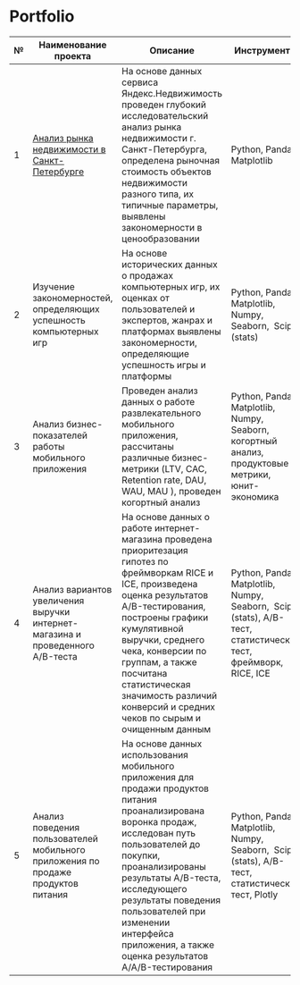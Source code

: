 # Portfolio
| №   | Наименование проекта | Описание | Инструменты |
| --- | --- | --- | --- |
| 1   | [Анализ рынка недвижимости в Санкт-Петербурге](https://github.com/marim1709/Portfolio/tree/39275ec47cbc6cde1e30d0f678e209e474e25c4d/Project%201) | На основе данных сервиса Яндекс.Недвижимость проведен глубокий исследовательский анализ рынка недвижимости г. Санкт-Петербурга, определена рыночная стоимость объектов недвижимости разного типа, их типичные параметры, выявлены закономерности в ценообразовании | Python, Pandas, Matplotlib |
| 2   | Изучение закономерностей, определяющих успешность компьютерных игр | На основе исторических данных о продажах компьютерных игр, их оценках от пользователей и экспертов, жанрах и платформах выявлены закономерности, определяющие успешность игры и платформы | Python, Pandas, Matplotlib, Numpy, Seaborn,  Scipy (stats) |
| 3   | Анализ бизнес-показателей работы мобильного приложения | Проведен анализ данных о работе развлекательного мобильного приложения, рассчитаны различные бизнес-метрики (LTV, CAC, Retention rate, DAU, WAU, MAU ), проведен когортный анализ | Python, Pandas, Matplotlib, Numpy, Seaborn, когортный анализ, продуктовые метрики, юнит-экономика |
| 4   | Анализ вариантов увеличения выручки интернет-магазина и проведенного A/B-теста | На основе данных о работе интернет-магазина проведена приоритезация гипотез по фреймворкам RICE и ICE, произведена оценка результатов A/B-тестирования, построены графики кумулятивной выручки, среднего чека, конверсии по группам, а также посчитана статистическая значимость различий конверсий и средних чеков по сырым и очищенным данным | Python, Pandas, Matplotlib, Numpy, Seaborn,  Scipy (stats), A/B-тест, статистический тест, фреймворк, RICE, ICE |
| 5   | Анализ поведения пользователей мобильного приложения по продаже продуктов питания | На основе данных использования мобильного приложения для продажи продуктов питания проанализирована воронка продаж, исследован путь пользователей до покупки, проанализированы результаты A/B-теста, исследующего результаты поведения пользователей при изменении интерфейса приложения, а также оценка результатов A/A/B-тестирования | Python, Pandas, Matplotlib, Numpy, Seaborn,  Scipy (stats), A/B-тест, статистический тест, Plotly |
